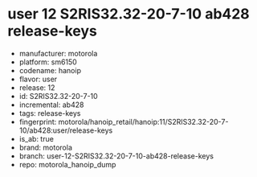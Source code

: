 # user 12 S2RIS32.32-20-7-10 ab428 release-keys
- manufacturer: motorola
- platform: sm6150
- codename: hanoip
- flavor: user
- release: 12
- id: S2RIS32.32-20-7-10
- incremental: ab428
- tags: release-keys
- fingerprint: motorola/hanoip_retail/hanoip:11/S2RIS32.32-20-7-10/ab428:user/release-keys
- is_ab: true
- brand: motorola
- branch: user-12-S2RIS32.32-20-7-10-ab428-release-keys
- repo: motorola_hanoip_dump
